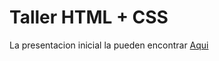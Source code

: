 # Taller HTML + CSS

La presentacion inicial la pueden encontrar [Aqui](https://docs.google.com/presentation/d/1vak6KosJaQIvv01_kWSKRWy6xbwlnPjb0v6WQzNJ_7s/edit?usp=sharing)
